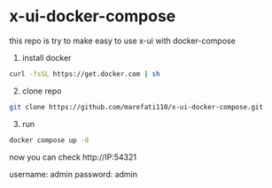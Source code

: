 # x-ui-docker-compose


this repo is try to make easy to use x-ui with docker-compose

1) install docker

```bash
curl -fsSL https://get.docker.com | sh
```

2) clone repo

```bash
git clone https://github.com/marefati110/x-ui-docker-compose.git
``` 

3) run

```bash
docker compose up -d
```

now you can check http://IP:54321

username: admin
password: admin
